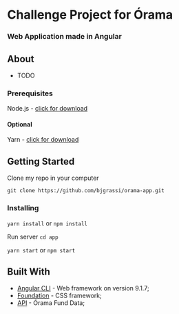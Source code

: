 # Challenge Project for Órama
### Web Application made in Angular

## About
- TODO

### Prerequisites
Node.js - [click for download](https://nodejs.org/en/)

#### Optional
Yarn - [click for download](https://yarnpkg.com/en/docs/install#windows-stable)

## Getting Started
Clone my repo in your computer

```git clone https://github.com/bjgrassi/orama-app.git```

### Installing

```yarn install``` or ```npm install```

Run server
```cd app```

```yarn start``` or ```npm start```

## Built With
* [Angular CLI](https://angular.io/) - Web framework on version 9.1.7;
* [Foundation](https://get.foundation/) - CSS framework;
* [API](https://s3.amazonaws.com/orama-media/json/fund_detail_full.json) - Órama Fund Data;